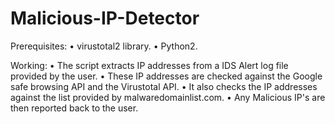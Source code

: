 # Malicious-IP-Detector

Prerequisites: • virustotal2 library. • Python2.

Working: • The script extracts IP addresses from a IDS Alert log file provided by the user. • These IP addresses are checked against the Google safe browsing API and the Virustotal API. • It also checks the IP addresses against the list provided by malwaredomainlist.com. • Any Malicious IP's are then reported back to the user.
